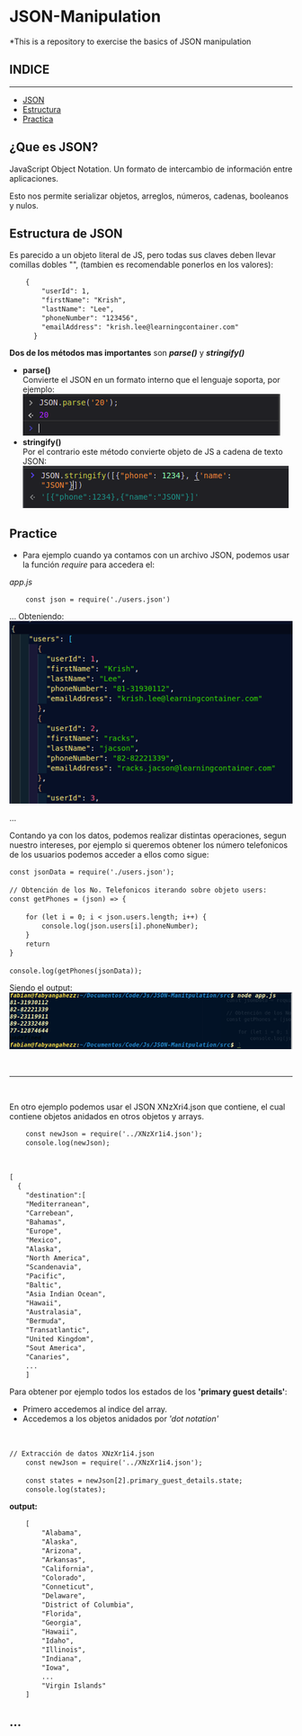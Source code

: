 # JSON-Manipulation
*This is a repository to exercise the basics of JSON manipulation

## INDICE
---
* [JSON](#introduction)
* [Estructura](#estrucura)
* [Practica](#practica)

## ¿Que es JSON? <a name='introduction'></a>
JavaScript Object Notation. Un formato de intercambio de información entre aplicaciones.

Esto nos permite serializar objetos, arreglos, números, cadenas, booleanos y nulos.

## Estructura de JSON <a name='estructura'></a>
Es parecido a un objeto literal de JS, pero todas sus claves deben llevar comillas dobles "", (tambien es recomendable ponerlos en los valores):
```
    {
        "userId": 1,
        "firstName": "Krish",
        "lastName": "Lee",
        "phoneNumber": "123456",
        "emailAddress": "krish.lee@learningcontainer.com"
      }
```

**Dos de los métodos mas importantes** son ***parse()*** y ***stringify()***
* **parse()**
    <br>Convierte el JSON en un formato interno que el lenguaje soporta, por ejemplo:
    ![](./images/parseo.png)
* **stringify()**
<br>Por el contrario este método convierte objeto de JS a cadena de texto JSON:
![](./images/stringify.png)



## Practice <a name='practica'> </a> 
* Para ejemplo cuando ya contamos con un archivo JSON, podemos usar la función *require* para accedera el:

*app.js*
```
    const json = require('./users.json')
```
... 
Obteniendo:
<kbd>![](./images/json.png)<kbd>

...

Contando ya con los datos, podemos realizar distintas operaciones, segun nuestro intereses, por ejemplo si queremos obtener los número telefonicos de los usuarios podemos acceder a ellos como sigue:
```
const jsonData = require('./users.json');

// Obtención de los No. Telefonicos iterando sobre objeto users:
const getPhones = (json) => {

    for (let i = 0; i < json.users.length; i++) {
        console.log(json.users[i].phoneNumber);
    }
    return
}

console.log(getPhones(jsonData));

```

Siendo el output:
![](./images/output.png)

<br>

---
<br>

En otro ejemplo podemos usar el JSON XNzXri4.json que contiene, el cual contiene objetos anidados en otros objetos y arrays.<br>




```
    const newJson = require('../XNzXr1i4.json');
    console.log(newJson);
```
<br>

```
[
  {
    "destination":[
    "Mediterranean",
    "Carrebean",
    "Bahamas",
    "Europe",
    "Mexico",
    "Alaska",
    "North America",
    "Scandenavia",
    "Pacific",
    "Baltic",
    "Asia Indian Ocean",
    "Hawaii",
    "Australasia",
    "Bermuda",
    "Transatlantic",
    "United Kingdom",
    "Sout America",
    "Canaries",
    ...
    ]
```


Para obtener por ejemplo todos los estados de los **'primary guest details'**:

* Primero accedemos al indice del array.
* Accedemos a los objetos anidados por *'dot notation'* 
  
<br>

```
// Extracción de datos XNzXr1i4.json
    const newJson = require('../XNzXr1i4.json');

    const states = newJson[2].primary_guest_details.state;
    console.log(states);
```
**output:**
```
    [
        "Alabama",
        "Alaska",
        "Arizona",
        "Arkansas",
        "California",
        "Colorado",
        "Conneticut",
        "Delaware",
        "District of Columbia",
        "Florida",
        "Georgia",
        "Hawaii",
        "Idaho",
        "Illinois",
        "Indiana",
        "Iowa",
        ...
        "Virgin Islands"
    ]
```
...
---